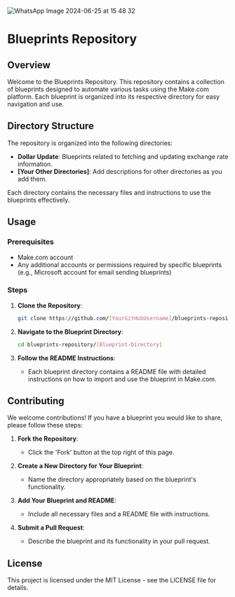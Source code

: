 ![WhatsApp Image 2024-06-25 at 15 48 32](https://github.com/polyanademery/make-blueprints/assets/126249530/4c1e9022-5a1c-459d-8d5b-76556559dbd8)


# Blueprints Repository

## Overview

Welcome to the Blueprints Repository. This repository contains a collection of blueprints designed to automate various tasks using the Make.com platform. Each blueprint is organized into its respective directory for easy navigation and use.

## Directory Structure

The repository is organized into the following directories:

- **Dollar Update**: Blueprints related to fetching and updating exchange rate information.
- **[Your Other Directories]**: Add descriptions for other directories as you add them.

Each directory contains the necessary files and instructions to use the blueprints effectively.

## Usage

### Prerequisites
- Make.com account
- Any additional accounts or permissions required by specific blueprints (e.g., Microsoft account for email sending blueprints)

### Steps

1. **Clone the Repository**:
   ```sh
   git clone https://github.com/[YourGitHubUsername]/blueprints-repository.git
   ```

2. **Navigate to the Blueprint Directory**:
   ```sh
   cd blueprints-repository/[Blueprint-Directory]
   ```

3. **Follow the README Instructions**:
   - Each blueprint directory contains a README file with detailed instructions on how to import and use the blueprint in Make.com.

## Contributing

We welcome contributions! If you have a blueprint you would like to share, please follow these steps:

1. **Fork the Repository**:
   - Click the 'Fork' button at the top right of this page.

2. **Create a New Directory for Your Blueprint**:
   - Name the directory appropriately based on the blueprint's functionality.

3. **Add Your Blueprint and README**:
   - Include all necessary files and a README file with instructions.

4. **Submit a Pull Request**:
   - Describe the blueprint and its functionality in your pull request.

## License

This project is licensed under the MIT License - see the LICENSE file for details.

